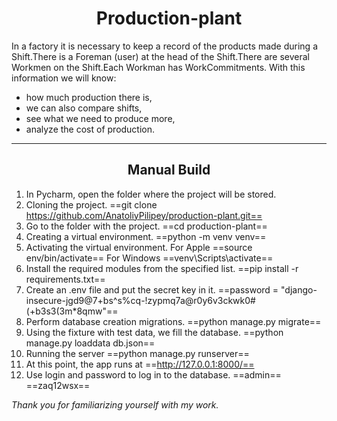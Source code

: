 # <center >Production-plant</center>
In a factory it is necessary to keep a record of the products made during a Shift.There is a Foreman (user) at the head of the Shift.There are several Workmen on the Shift.Each Workman has WorkCommitments. With this information we will know:
* how much production there is,
* we can also compare shifts,
* see what we need to produce more,
* analyze the cost of production.
 

---
           

## <center >Manual Build</center>
1. In Pycharm, open the folder where the project will be stored.
2. Cloning the project.
    ==git clone https://github.com/AnatoliyPilipey/production-plant.git==
3. Go to the folder with the project.
    ==cd production-plant==
4. Creating a virtual environment.
    ==python -m venv venv==
5. Activating the virtual environment.
    For Apple ==source env/bin/activate==
    For Windows ==venv\Scripts\activate==
6. Install the required modules from the specified list.
    ==pip install -r requirements.txt==
7. Create an .env file and put the secret key in it.
    ==password = "django-insecure-jgd9@7+bs^s%cq-!zypmq7a@r0y6v3ckwk0#(+b3s3(3m*8qmw"==
8. Perform database creation migrations.
    ==python manage.py migrate==
9. Using the fixture with test data, we fill the database.
    ==python manage.py loaddata db.json==
10. Running the server
    ==python manage.py runserver==
11. At this point, the app runs at
    ==http://127.0.0.1:8000/==
12. Use login and password to log in to the database.
    ==admin==
    ==zaq12wsx==

_Thank you for familiarizing yourself with my work._
